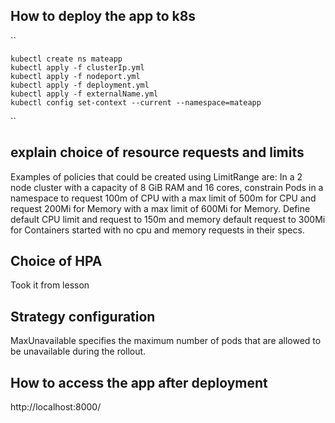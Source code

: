 ##  How to deploy the app to k8s

``

    kubectl create ns mateapp
    kubectl apply -f clusterIp.yml 
    kubectl apply -f nodeport.yml 
    kubectl apply -f deployment.yml 
    kubectl apply -f externalName.yml
    kubectl config set-context --current --namespace=mateapp
``

## explain choice of resource requests and limits

Examples of policies that could be created using LimitRange are:
In a 2 node cluster with a capacity of 8 GiB RAM and 16 cores, constrain Pods in a namespace to request 100m of CPU with a max limit of 500m for CPU and request 200Mi for Memory with a max limit of 600Mi for Memory.
Define default CPU limit and request to 150m and memory default request to 300Mi for Containers started with no cpu and memory requests in their specs.

## Choice of HPA

Took it from lesson

##  Strategy configuration

MaxUnavailable specifies the maximum number of pods that are allowed to be unavailable during the rollout.

## How to access the app after deployment

http://localhost:8000/